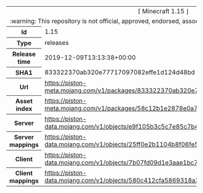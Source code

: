 <html><table>
<tr><td colspan="2" align="center"><img width="0" height="0"><br/>⌈ Minecraft 1.15 ⌋<br/><img width="0" height="0"></td></tr>
<tr><td colspan="2" align="center"><img width="0" height="0"><br/>
:warning: This repository is not official, approved, endorsed, associated or connected with Mojang :warning:
<br/><img width="0" height="0"></td></tr>
<tr><th>Id</th><td>1.15</td></tr>
<tr><th>Type</th><td>releases</td></tr>
<tr><th>Release time</th><td>2019-12-09T13:13:38+00:00</td></tr>
<tr><th>SHA1</th><td>833322370ab320e77717097082effe1d124d48bd</td></tr>
<tr><th>Url</th><td><a href="https://piston-meta.mojang.com/v1/packages/833322370ab320e77717097082effe1d124d48bd/1.15.json">https://piston-meta.mojang.com/v1/packages/833322370ab320e77717097082effe1d124d48bd/1.15.json</a></td></tr>
<tr><th>Asset index</th><td><a href="https://piston-meta.mojang.com/v1/packages/58c12b1e2878e0a78719778acb803746450b3f1c/1.15.json">https://piston-meta.mojang.com/v1/packages/58c12b1e2878e0a78719778acb803746450b3f1c/1.15.json</a></td></tr>
<tr><th>Server</th><td><a href="https://piston-data.mojang.com/v1/objects/e9f105b3c5c7e85c7b445249a93362a22f62442d/server.jar">https://piston-data.mojang.com/v1/objects/e9f105b3c5c7e85c7b445249a93362a22f62442d/server.jar</a></td></tr>
<tr><th>Server mappings</th><td><a href="https://piston-data.mojang.com/v1/objects/25ff0e2b1104b8f06fe55b7675dd11b05c72f5f4/server.txt">https://piston-data.mojang.com/v1/objects/25ff0e2b1104b8f06fe55b7675dd11b05c72f5f4/server.txt</a></td></tr>
<tr><th>Client</th><td><a href="https://piston-data.mojang.com/v1/objects/7b07fd09d1e3aae1bc7a1304fedc73bfe5d81800/client.jar">https://piston-data.mojang.com/v1/objects/7b07fd09d1e3aae1bc7a1304fedc73bfe5d81800/client.jar</a></td></tr>
<tr><th>Client mappings</th><td><a href="https://piston-data.mojang.com/v1/objects/580c412cfa5869318a3a02d6b018a83781bf3ae7/client.txt">https://piston-data.mojang.com/v1/objects/580c412cfa5869318a3a02d6b018a83781bf3ae7/client.txt</a></td></tr>
</table></html>